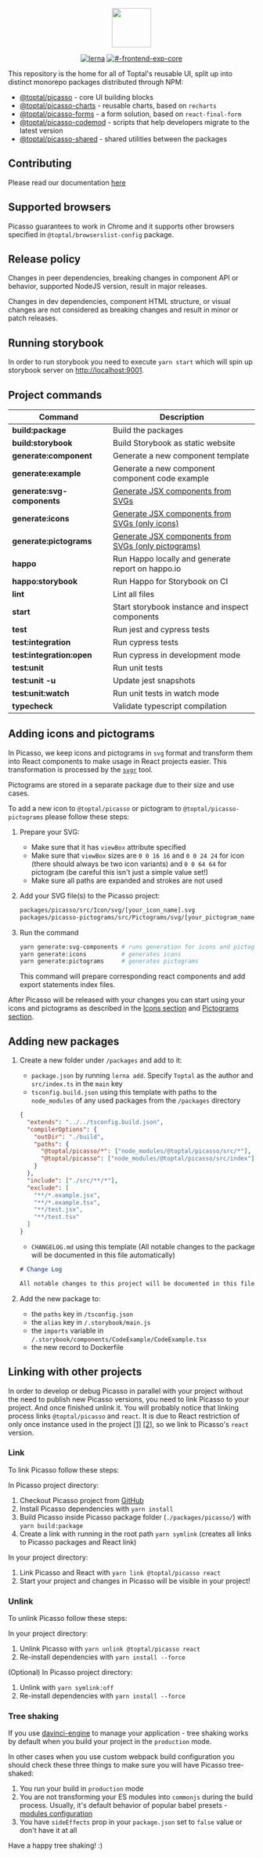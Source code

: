 <div align="center"><img src="https://user-images.githubusercontent.com/437214/54037817-b4da1800-41c7-11e9-81f5-59ed43e38500.png" height="80px" /></div>

<div align="center">

[![lerna](https://img.shields.io/badge/maintained%20with-lerna-cc00ff.svg)](https://lerna.js.org/)
[![#-frontend-exp-core](https://img.shields.io/badge/slack-%23--frontend--exp--core-green.svg)](https://slack.com)

</div>

This repository is the home for all of Toptal's reusable UI, split up into distinct monorepo packages distributed through NPM:

- [@toptal/picasso](./packages/picasso/README.md) - core UI building blocks
- [@toptal/picasso-charts](./packages/picasso-charts/README.md) - reusable charts, based on `recharts`
- [@toptal/picasso-forms](./packages/picasso-forms/README.md) - a form solution, based on `react-final-form`
- [@toptal/picasso-codemod](./packages/picasso-codemod/README.md) - scripts that help developers migrate to the latest version
- [@toptal/picasso-shared](./packages/picasso-shared/README.md) - shared utilities between the packages

## Contributing

Please read our documentation [here](./CONTRIBUTING.md)

## Supported browsers

Picasso guarantees to work in Chrome and it supports other browsers specified in `@toptal/browserslist-config` package. 

## Release policy

Changes in peer dependencies, breaking changes in component API or behavior, supported NodeJS version, result in major releases.

Changes in dev dependencies, component HTML structure, or visual changes are not considered as breaking changes and result in minor or patch releases.


## Running storybook

In order to run storybook you need to execute `yarn start` which will spin up storybook server on <http://localhost:9001>.

## Project commands

| Command                     | Description                                                                         |
| --------------------------- | ----------------------------------------------------------------------------------- |
| **build:package**           | Build the packages                                                                  |
| **build:storybook**         | Build Storybook as static website                                                   |
| **generate:component**      | Generate a new component template                                                   |
| **generate:example**        | Generate a new component component code example                                     |
| **generate:svg-components** | [Generate JSX components from SVGs](#adding-icons-and-pictograms)                   |
| **generate:icons**          | [Generate JSX components from SVGs (only icons)](#adding-icons-and-pictograms)      |
| **generate:pictograms**     | [Generate JSX components from SVGs (only pictograms)](#adding-icons-and-pictograms) |
| **happo**                   | Run Happo locally and generate report on happo.io                                   |
| **happo:storybook**         | Run Happo for Storybook on CI                                                       |
| **lint**                    | Lint all files                                                                      |
| **start**                   | Start storybook instance and inspect components                                     |
| **test**                    | Run jest and cypress tests                                                          |
| **test:integration**        | Run cypress tests                                                                   |
| **test:integration:open**   | Run cypress in development mode                                                     |
| **test:unit**               | Run unit tests                                                                      |
| **test:unit -u**            | Update jest snapshots                                                               |
| **test:unit:watch**         | Run unit tests in watch mode                                                        |
| **typecheck**               | Validate typescript compilation                                                     |

## Adding icons and pictograms

In Picasso, we keep icons and pictograms in `svg` format and transform them into React components to make usage in React projects easier. This transformation is processed by the [`svgr`](https://github.com/smooth-code/svgr) tool.

Pictograms are stored in a separate package due to their size and use cases. 

To add a new icon to `@toptal/picasso` or pictogram to `@toptal/picasso-pictograms` please follow these steps:

1. Prepare your SVG:
   - Make sure that it has `viewBox` attribute specified
   - Make sure that `viewBox` sizes are `0 0 16 16` and `0 0 24 24` for icon (there should always be two icon variants) and `0 0 64 64` for pictogram (be careful this isn't just a simple value set!)
   - Make sure all paths are expanded and strokes are not used
2. Add your SVG file(s) to the Picasso project:
   ```bash
   packages/picasso/src/Icon/svg/[your_icon_name].svg                       # icons
   packages/picasso-pictograms/src/Pictograms/svg/[your_pictogram_name].svg # pictograms
   ```

3. Run the command

   ```bash
   yarn generate:svg-components # runs generation for icons and pictograms
   yarn generate:icons          # generates icons
   yarn generate:pictograms     # generates pictograms
   ```

   This command will prepare corresponding react components and add export statements index files.

After Picasso will be released with your changes you can start using your icons and pictograms as described in the [Icons section](https://picasso.toptal.net/?path=/story/components-folder--icon#icon) and [Pictograms section](https://picasso.toptal.net/?path=/story/picasso-pictograms-pictograms--pictograms).

## Adding new packages

1. Create a new folder under `/packages` and add to it:

   - `package.json` by running `lerna add`. Specify `Toptal` as the author and `src/index.ts` in the `main` key
   - `tsconfig.build.json` using this template with paths to the `node_modules` of any used packages from the `/packages` directory

   ```json
   {
     "extends": "../../tsconfig.build.json",
     "compilerOptions": {
       "outDir": "./build",
       "paths": {
         "@toptal/picasso/*": ["node_modules/@toptal/picasso/src/*"],
         "@toptal/picasso": ["node_modules/@toptal/picasso/src/index"]
       }
     },
     "include": ["./src/**/*"],
     "exclude": [
       "**/*.example.jsx",
       "**/*.example.tsx",
       "**/test.jsx",
       "**/test.tsx"
     ]
   }
   ```

   - `CHANGELOG.md` using this template (All notable changes to the package will be documented in this file automatically)

   ```md
   # Change Log

   All notable changes to this project will be documented in this file.
   ```

2. Add the new package to:

   - the `paths` key in `/tsconfig.json`
   - the `alias` key in `/.storybook/main.js`
   - the `imports` variable in `/.storybook/components/CodeExample/CodeExample.tsx`
   - the new record to Dockerfile

## Linking with other projects

In order to develop or debug Picasso in parallel with your project without the need to publish new Picasso versions, you need to link Picasso to your project. And once finished unlink it.
You will probably notice that linking process links `@toptal/picasso` and `react`. It is due to React restriction of only once instance used in the project [[1]](https://github.com/facebook/react/issues/14257#issuecomment-439967377) [[2]](https://github.com/facebook/react/issues/13991#issuecomment-463486871), so we link to Picasso's `react` version.

### Link

To link Picasso follow these steps:

In Picasso project directory:

1. Checkout Picasso project from [GitHub](https://github.com/toptal/picasso)
2. Install Picasso dependencies with `yarn install`
3. Build Picasso inside Picasso package folder (`./packages/picasso/`) with `yarn build:package`
4. Create a link with running in the root path `yarn symlink` (creates all links to Picasso packages and React link)

In your project directory:

1. Link Picasso and React with `yarn link @toptal/picasso react`
2. Start your project and changes in Picasso will be visible in your project!

### Unlink

To unlink Picasso follow these steps:

In your project directory:

1. Unlink Picasso with `yarn unlink @toptal/picasso react`
2. Re-install dependencies with `yarn install --force`

(Optional) In Picasso project directory:

1. Unlink with `yarn symlink:off`
2. Re-install dependencies with `yarn install --force`

### Tree shaking

If you use [davinci-engine](https://www.npmjs.com/package/@toptal/davinci-engine) to manage your application - tree shaking works by default when you build your project in the `production` mode.

In other cases when you use custom webpack build configuration you should check these three things to make sure you will have Picasso tree-shaked:

1. You run your build in `production` mode
2. You are not transforming your ES modules into `commonjs` during the build process. Usually, it's default behavior of popular babel presets - [modules configuration](https://babeljs.io/docs/en/babel-preset-env#modules)
3. You have `sideEffects` prop in your `package.json` set to `false` value or don't have it at all

Have a happy tree shaking! :)
